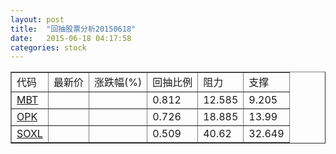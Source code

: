 ```yaml
---
layout: post
title:  "回抽股票分析20150618"
date:   2015-06-18 04:17:58
categories: stock
---
```

<script type="text/javascript">
var stockList = []
stockList.push('gb_mbt');
stockList.push('gb_opk');
stockList.push('gb_soxl');
</script>
<table border="1">
 <tr>
 <td>代码</td>
 <td>最新价</td>
 <td>涨跌幅(%)</td>
 <td>回抽比例</td>
 <td>阻力</td>
 <td>支撑</td>
</tr>
  <tr id="mbt">
  <td><a href="http://stock.finance.sina.com.cn/usstock/quotes/MBT.html" target="_blank">MBT</a></td><td></td><td></td><td>0.812</td><td>12.585</td><td>9.205</td></tr>
  <tr id="opk">
  <td><a href="http://stock.finance.sina.com.cn/usstock/quotes/OPK.html" target="_blank">OPK</a></td><td></td><td></td><td>0.726</td><td>18.885</td><td>13.99</td></tr>
  <tr id="soxl">
  <td><a href="http://stock.finance.sina.com.cn/usstock/quotes/SOXL.html" target="_blank">SOXL</a></td><td></td><td></td><td>0.509</td><td>40.62</td><td>32.649</td></tr>
</table>
